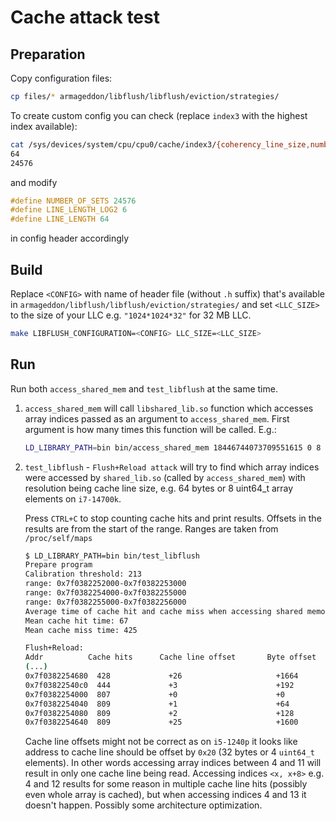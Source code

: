 # Cache attack test

## Preparation

Copy configuration files:

```sh
cp files/* armageddon/libflush/libflush/eviction/strategies/
```

To create custom config you can check (replace `index3` with the highest index
available):

```sh
cat /sys/devices/system/cpu/cpu0/cache/index3/{coherency_line_size,number_of_sets}
64
24576
```

and modify

```c
#define NUMBER_OF_SETS 24576
#define LINE_LENGTH_LOG2 6
#define LINE_LENGTH 64
```

in config header accordingly

## Build

Replace `<CONFIG>` with name of header file (without `.h` suffix) that's
available in `armageddon/libflush/libflush/eviction/strategies/` and set
`<LLC_SIZE>` to the size of your LLC e.g. `"1024*1024*32"` for 32 MB LLC.

```sh
make LIBFLUSH_CONFIGURATION=<CONFIG> LLC_SIZE=<LLC_SIZE>
```

## Run

Run both `access_shared_mem` and `test_libflush` at the same time.

1. `access_shared_mem` will call `libshared_lib.so` function which accesses
array indices passed as an argument to `access_shared_mem`. First argument
is how many times this function will be called. E.g.:

    ```sh
    LD_LIBRARY_PATH=bin bin/access_shared_mem 18446744073709551615 0 8 16 200
    ```

2. `test_libflush` - `Flush+Reload attack` will try to find which array indices
   were accessed by `shared_lib.so` (called by `access_shared_mem`) with
   resolution being cache line size, e.g. 64 bytes or 8 uint64_t array elements
   on `i7-14700k`.

   Press `CTRL+C` to stop counting cache hits and print results. Offsets in the
   results are from the start of the range. Ranges are taken from
   `/proc/self/maps`

    ```sh
    $ LD_LIBRARY_PATH=bin bin/test_libflush
    Prepare program
    Calibration threshold: 213
    range: 0x7f0382252000-0x7f0382253000
    range: 0x7f0382254000-0x7f0382255000
    range: 0x7f0382255000-0x7f0382256000
    Average time of cache hit and cache miss when accessing shared memory
    Mean cache hit time: 67
    Mean cache miss time: 425

    Flush+Reload:
    Addr          Cache hits      Cache line offset       Byte offset     uint64_t offset
    (...)
    0x7f0382254680  428             +26                     +1664           +208
    0x7f03822540c0  444             +3                      +192            +24
    0x7f0382254000  807             +0                      +0              +0
    0x7f0382254040  809             +1                      +64             +8
    0x7f0382254080  809             +2                      +128            +16
    0x7f0382254640  809             +25                     +1600           +200
    ```

    Cache line offsets might not be correct as on `i5-1240p` it looks like
    address to cache line should be offset by `0x20` (32 bytes or 4 `uint64_t`
    elements). In other words accessing array indices between 4 and 11 will
    result in only one cache line being read.
    Accessing indices `<x, x+8>` e.g. 4 and 12 results for some reason in
    multiple cache line hits (possibly even whole array is cached), but
    when accessing indices 4 and 13 it doesn't happen. Possibly some
    architecture optimization.
